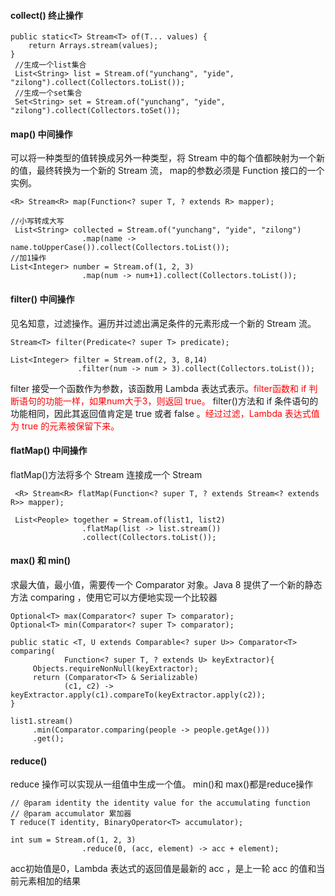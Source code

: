 #### collect() 终止操作
```
public static<T> Stream<T> of(T... values) {
    return Arrays.stream(values);
}
 //生成一个list集合
 List<String> list = Stream.of("yunchang", "yide", "zilong").collect(Collectors.toList());
 //生成一个set集合
 Set<String> set = Stream.of("yunchang", "yide", "zilong").collect(Collectors.toSet());
```
#### map() 中间操作
可以将一种类型的值转换成另外一种类型，将 Stream 中的每个值都映射为一个新的值，最终转换为一个新的 Stream 流，
map的参数必须是 Function 接口的一个实例。
```
<R> Stream<R> map(Function<? super T, ? extends R> mapper);

//小写转成大写
 List<String> collected = Stream.of("yunchang", "yide", "zilong")
                .map(name -> name.toUpperCase()).collect(Collectors.toList());
//加1操作
List<Integer> number = Stream.of(1, 2, 3)
                .map(num -> num+1).collect(Collectors.toList());
```

#### filter() 中间操作
见名知意，过滤操作。遍历并过滤出满足条件的元素形成一个新的 Stream 流。

```
Stream<T> filter(Predicate<? super T> predicate);

List<Integer> filter = Stream.of(2, 3, 8,14)
               .filter(num -> num > 3).collect(Collectors.toList());
```
filter 接受一个函数作为参数，该函数用 Lambda 表达式表示。<font color=red>filter函数和 if 判断语句的功能一样，如果num大于3，则返回 true。</font>
filter()方法和 if 条件语句的功能相同，因此其返回值肯定是 true 或者 false 。<font color=red>经过过滤，Lambda 表达式值为 true 的元素被保留下来。</font>

####  flatMap() 中间操作
flatMap()方法将多个 Stream 连接成一个 Stream
```
 <R> Stream<R> flatMap(Function<? super T, ? extends Stream<? extends R>> mapper);
 
 List<People> together = Stream.of(list1, list2)
                .flatMap(list -> list.stream())
                .collect(Collectors.toList());
```
####  max() 和 min()
求最大值，最小值，需要传一个 Comparator 对象。Java 8 提供了一个新的静态方法 comparing ，使用它可以方便地实现一个比较器
```
Optional<T> max(Comparator<? super T> comparator);
Optional<T> min(Comparator<? super T> comparator);

public static <T, U extends Comparable<? super U>> Comparator<T> comparing(
            Function<? super T, ? extends U> keyExtractor){
     Objects.requireNonNull(keyExtractor);
     return (Comparator<T> & Serializable)
            (c1, c2) -> keyExtractor.apply(c1).compareTo(keyExtractor.apply(c2));
}

list1.stream()
     .min(Comparator.comparing(people -> people.getAge()))
     .get();
```
#### reduce()
reduce 操作可以实现从一组值中生成一个值。 min()和 max()都是reduce操作
```
// @param identity the identity value for the accumulating function
// @param accumulator 累加器
T reduce(T identity, BinaryOperator<T> accumulator);

int sum = Stream.of(1, 2, 3)
                .reduce(0, (acc, element) -> acc + element);
```
acc初始值是0，Lambda 表达式的返回值是最新的 acc ，是上一轮 acc 的值和当前元素相加的结果


